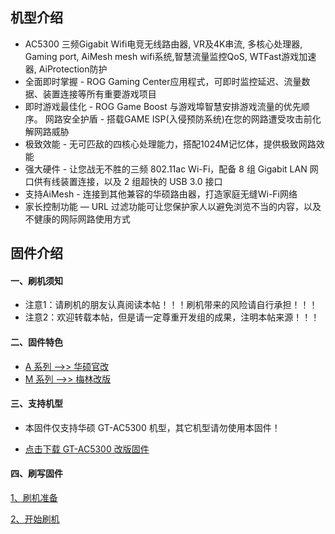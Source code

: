## 机型介绍
* AC5300 三频Gigabit Wifi电竞无线路由器, VR及4K串流, 多核心处理器, Gaming port, AiMesh mesh wifi系统,智慧流量监控QoS, WTFast游戏加速器, AiProtection防护 
* 全面即时掌握 - ROG Gaming Center应用程式，可即时监控延迟、流量数据、装置连接等所有重要游戏项目
* 即时游戏最佳化 - ROG Game Boost 与游戏埠智慧安排游戏流量的优先顺序。 网路安全护盾 - 搭载GAME ISP(入侵预防系统)在您的网路遭受攻击前化解网路威胁
* 极致效能 - 无可匹敌的四核心处理能力，搭配1024M记忆体，提供极致网路效能
* 强大硬件 - 让您战无不胜的三频 802.11ac Wi-Fi，配备 8 组 Gigabit LAN 网口供有线装置连接，以及 2 组超快的 USB 3.0 接口
* 支持AiMesh - 连接到其他兼容的华硕路由器，打造家庭无缝Wi-Fi网络
* 家长控制功能 — URL 过滤功能可让您保护家人以避免浏览不当的内容，以及不健康的网际网路使用方式

## 固件介绍
#### 一、刷机须知
* 注意1：请刷机的朋友认真阅读本帖！！！刷机带来的风险请自行承担！！！
* 注意2：欢迎转载本帖，但是请一定尊重开发组的成果，注明本帖来源！！！

#### 二、固件特色
* [A 系列 ——>> 华硕官改](/zh/guide/asus/firmware-a.md)
* [M 系列 ——>> 梅林改版](/zh/guide/asus/firmware-m.md)

#### 三、支持机型
* 本固件仅支持华硕 GT-AC5300 机型，其它机型请勿使用本固件！

* [点击下载 GT-AC5300 改版固件](https://www.asusgo.com/firmware/download?devicename=gt-ac5300&firmware=asus_official)

#### 四、刷写固件

[1、刷机准备](/zh/guide/asus/flash/flash_prepare.html) 

[2、开始刷机](/zh/guide/asus/flash/flash_start.html) 